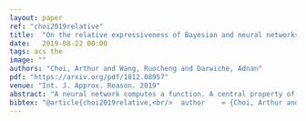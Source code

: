 ```yaml
---
layout: paper
ref: "choi2019relative"
title:  "On the relative expressiveness of Bayesian and neural networks"
date:   2019-08-22 00:00
tags: acs the
image: ""
authors: "Choi, Arthur and Wang, Ruocheng and Darwiche, Adnan"
pdf: "https://arxiv.org/pdf/1812.08957"
venue: "Int. J. Approx. Reason. 2019"
abstract: "A neural network computes a function. A central property of neural networks is that they are ''universal approximators:'' for a given continuous function, there exists a neural network that can approximate it arbitrarily well, given enough neurons (and some additional assumptions). In contrast, a Bayesian network is a model, but each of its queries can be viewed as computing a function. In this paper, we identify some key distinctions between the functions computed by neural networks and those by marginal Bayesian network queries, showing that the former are more expressive than the latter. Moreover, we propose a simple augmentation to Bayesian networks (a testing operator), which enables their marginal queries to become ''universal approximators.''"
bibtex: "@article{choi2019relative,<br/>  author    = {Choi, Arthur and Wang, Ruocheng and Darwiche, Adnan},<br/>  title     = {On the relative expressiveness of Bayesian and neural networks},<br/>  journal   = {Int. J. Approx. Reason.},<br/>  volume    = {113},<br/>  pages     = {303--323},<br/>  year      = {2019}<br/>}"
---
```

